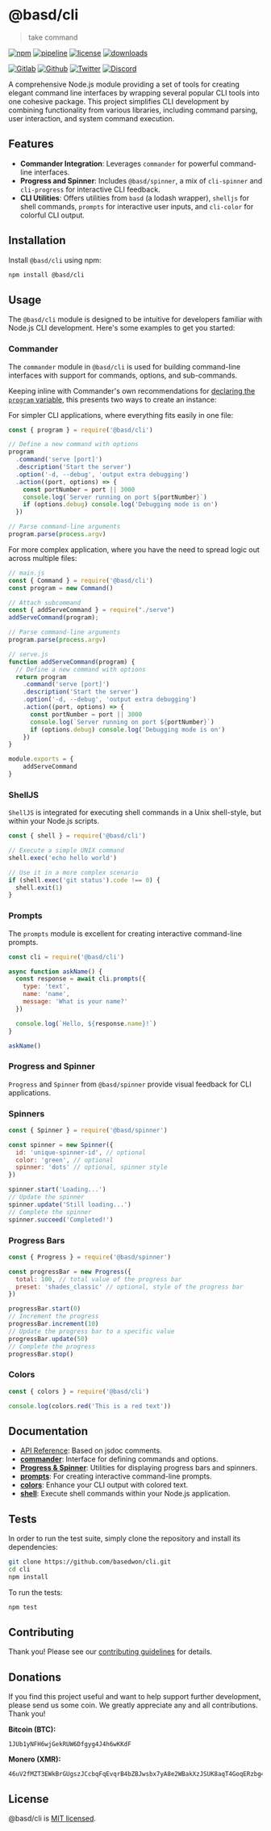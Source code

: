 # @basd/cli

> take command

[![npm](https://img.shields.io/npm/v/@basd/cli?style=flat&logo=npm)](https://www.npmjs.com/package/@basd/cli)
[![pipeline](https://gitlab.com/frenware/utils/cli/badges/master/pipeline.svg)](https://gitlab.com/frenware/utils/cli/-/pipelines)
[![license](https://img.shields.io/npm/l/@basd/cli)](https://gitlab.com/frenware/utils/cli/-/blob/master/LICENSE)
[![downloads](https://img.shields.io/npm/dw/@basd/cli)](https://www.npmjs.com/package/@basd/cli) 

[![Gitlab](https://img.shields.io/badge/Gitlab%20-%20?logo=gitlab&color=%23383a40)](https://gitlab.com/frenware/utils/cli)
[![Github](https://img.shields.io/badge/Github%20-%20?logo=github&color=%23383a40)](https://github.com/basedwon/cli)
[![Twitter](https://img.shields.io/badge/@basdwon%20-%20?logo=twitter&color=%23383a40)](https://twitter.com/basdwon)
[![Discord](https://img.shields.io/badge/Basedwon%20-%20?logo=discord&color=%23383a40)](https://discordapp.com/users/basedwon)

A comprehensive Node.js module providing a set of tools for creating elegant command line interfaces by wrapping several popular CLI tools into one cohesive package. This project simplifies CLI development by combining functionality from various libraries, including command parsing, user interaction, and system command execution.

## Features

- **Commander Integration**: Leverages `commander` for powerful command-line interfaces.
- **Progress and Spinner**: Includes `@basd/spinner`, a mix of `cli-spinner` and `cli-progress` for interactive CLI feedback.
- **CLI Utilities**: Offers utilities from `basd` (a lodash wrapper), `shelljs` for shell commands, `prompts` for interactive user inputs, and `cli-color` for colorful CLI output.

## Installation

Install `@basd/cli` using npm:

```bash
npm install @basd/cli
```

## Usage

The `@basd/cli` module is designed to be intuitive for developers familiar with Node.js CLI development. Here's some examples to get you started:

### Commander

The `commander` module in `@basd/cli` is used for building command-line interfaces with support for commands, options, and sub-commands.

Keeping inline with Commander's own recommendations for [declaring the `program` variable](https://github.com/tj/commander.js/tree/v11.1.0?tab=readme-ov-file#declaring-program-variable), this presents two ways to create an instance:

For simpler CLI applications, where everything fits easily in one file:

```js
const { program } = require('@basd/cli')

// Define a new command with options
program
  .command('serve [port]')
  .description('Start the server')
  .option('-d, --debug', 'output extra debugging')
  .action((port, options) => {
    const portNumber = port || 3000
    console.log(`Server running on port ${portNumber}`)
    if (options.debug) console.log('Debugging mode is on')
  })

// Parse command-line arguments
program.parse(process.argv)
```

For more complex application, where you have the need to spread logic out across multiple files:

```js
// main.js
const { Command } = require('@basd/cli')
const program = new Command()

// Attach subcommand
const { addServeCommand } = require("./serve")
addServeCommand(program);

// Parse command-line arguments
program.parse(process.argv)
```

```js
// serve.js
function addServeCommand(program) {
  // Define a new command with options
  return program
    .command('serve [port]')
    .description('Start the server')
    .option('-d, --debug', 'output extra debugging')
    .action((port, options) => {
      const portNumber = port || 3000
      console.log(`Server running on port ${portNumber}`)
      if (options.debug) console.log('Debugging mode is on')
    })
}

module.exports = {
    addServeCommand
}
```

### ShellJS

`ShellJS` is integrated for executing shell commands in a Unix shell-style, but within your Node.js scripts.

```js
const { shell } = require('@basd/cli')

// Execute a simple UNIX command
shell.exec('echo hello world')

// Use it in a more complex scenario
if (shell.exec('git status').code !== 0) {
  shell.exit(1)
}
```

### Prompts

The `prompts` module is excellent for creating interactive command-line prompts.

```js
const cli = require('@basd/cli')

async function askName() {
  const response = await cli.prompts({
    type: 'text',
    name: 'name',
    message: 'What is your name?'
  })

  console.log(`Hello, ${response.name}!`)
}

askName()
```

### Progress and Spinner

`Progress` and `Spinner` from `@basd/spinner` provide visual feedback for CLI applications.

### Spinners

```js
const { Spinner } = require('@basd/spinner')

const spinner = new Spinner({
  id: 'unique-spinner-id', // optional
  color: 'green', // optional
  spinner: 'dots' // optional, spinner style
})

spinner.start('Loading...')
// Update the spinner
spinner.update('Still loading...')
// Complete the spinner
spinner.succeed('Completed!')
```

### Progress Bars

```js
const { Progress } = require('@basd/spinner')

const progressBar = new Progress({
  total: 100, // total value of the progress bar
  preset: 'shades_classic' // optional, style of the progress bar
})

progressBar.start(0)
// Increment the progress
progressBar.increment(10)
// Update the progress bar to a specific value
progressBar.update(50)
// Complete the progress
progressBar.stop()
```

### Colors

```js
const { colors } = require('@basd/cli')

console.log(colors.red('This is a red text'))
```

## Documentation

- [API Reference](/docs/api.md): Based on jsdoc comments.
- [**commander**](https://npmjs.com/package/commander): Interface for defining commands and options.
- [**Progress & Spinner**](https://npmjs.com/package/@basd/spinner): Utilities for displaying progress bars and spinners.
- [**prompts**](https://npmjs.com/package/prompts): For creating interactive command-line prompts.
- [**colors**](https://npmjs.com/package/cli-color): Enhance your CLI output with colored text.
- [**shell**](https://npmjs.com/package/shelljs): Execute shell commands within your Node.js application.

## Tests

In order to run the test suite, simply clone the repository and install its dependencies:

```sh
git clone https://github.com/basedwon/cli.git
cd cli
npm install
```

To run the tests:

```sh
npm test
```

## Contributing

Thank you! Please see our [contributing guidelines](/docs/contributing.md) for details.

## Donations

If you find this project useful and want to help support further development, please send us some coin. We greatly appreciate any and all contributions. Thank you!

**Bitcoin (BTC):**
```
1JUb1yNFH6wjGekRUW6Dfgyg4J4h6wKKdF
```

**Monero (XMR):**
```
46uV2fMZT3EWkBrGUgszJCcbqFqEvqrB4bZBJwsbx7yA8e2WBakXzJSUK8aqT4GoqERzbg4oKT2SiPeCgjzVH6VpSQ5y7KQ
```

## License

@basd/cli is [MIT licensed](https://gitlab.com/frenware/utils/cli/-/blob/master/LICENSE).
